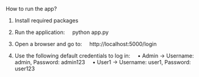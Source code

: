 How to run the app?

1. Install required packages

2. Run the application:
    python app.py

3. Open a browser and go to:
    http://localhost:5000/login

4. Use the following default credentials to log in:
    • Admin → Username: admin, Password: admin123
    • User1 → Username: user1, Password: user123